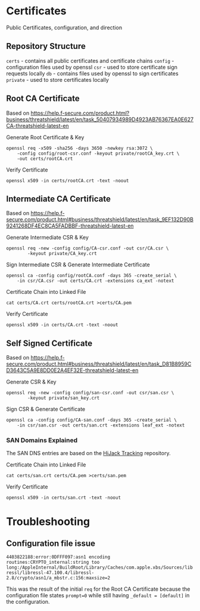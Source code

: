 # Certificates
Public Certificates, configuration, and direction

## Repository Structure

`certs` - contains all public certificates and certificate chains
`config` - configuration files used by openssl
`csr` - used to store certificate sign requests locally
`db` - contains files used by openssl to sign certificates
`private` - used to store certificates locally

## Root CA Certificate

Based on https://help.f-secure.com/product.html?business/threatshield/latest/en/task_50407934989D4923AB76367EA0E627CA-threatshield-latest-en

Generate Root Certificate & Key
```
openssl req -x509 -sha256 -days 3650 -newkey rsa:3072 \
    -config config/root-csr.conf -keyout private/rootCA_key.crt \
    -out certs/rootCA.crt
```

Verify Certificate
```
openssl x509 -in certs/rootCA.crt -text -noout
```

## Intermediate CA Certificate

Based on https://help.f-secure.com/product.html#business/threatshield/latest/en/task_9EF132D90B9241268DF4EC8CA5FADBBF-threatshield-latest-en

Generate Intermediate CSR & Key
```
openssl req -new -config config/CA-csr.conf -out csr/CA.csr \
        -keyout private/CA_key.crt
```

Sign Intermediate CSR & Generate Intermediate Certificate
```
openssl ca -config config/rootCA.conf -days 365 -create_serial \
    -in csr/CA.csr -out certs/CA.crt -extensions ca_ext -notext
```

Certificate Chain into Linked File
```
cat certs/CA.crt certs/rootCA.crt >certs/CA.pem
```

Verify Certificate
```
openssl x509 -in certs/CA.crt -text -noout
```

## Self Signed Certificate

Based on https://help.f-secure.com/product.html#business/threatshield/latest/en/task_D81B8959CD3643C5A9E8DD0E2A4EF32E-threatshield-latest-en

Generate CSR & Key
```
openssl req -new -config config/san-csr.conf -out csr/san.csr \
        -keyout private/san_key.crt
```

Sign CSR & Generate Certificate
```
openssl ca -config config/CA-san.conf -days 365 -create_serial \
    -in csr/san.csr -out certs/san.crt -extensions leaf_ext -notext
```

### SAN Domains Explained
The SAN DNS entries are based on the [HiJack Tracking](../hijack-tracking) repository.

Certificate Chain into Linked File
```
cat certs/san.crt certs/CA.pem >certs/san.pem
```

Verify Certificate
```
openssl x509 -in certs/san.crt -text -noout
```

# Troubleshooting

## Configuration file issue

`4403822188:error:0DFFF097:asn1 encoding routines:CRYPTO_internal:string too long:/AppleInternal/BuildRoot/Library/Caches/com.apple.xbs/Sources/libressl/libressl-47.100.4/libressl-2.8/crypto/asn1/a_mbstr.c:156:maxsize=2`

This was the result of the initial `req` for the Root CA Certificate because the configuration file states `prompt=0` while still having `_default = [default]` in the configuration.
